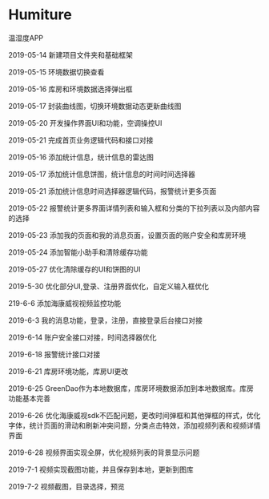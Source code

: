 # Humiture
温湿度APP

2019-05-14 新建项目文件夹和基础框架

2019-05-15 环境数据切换查看

2019-05-16 库房和环境数据选择弹出框

2019-05-17 封装曲线图，切换环境数据动态更新曲线图

2019-05-20 开发操作界面UI和功能，空调操控UI

2019-05-21 完成首页业务逻辑代码和接口对接

2019-05-16 添加统计信息，统计信息的雷达图

2019-05-17 添加统计信息饼图，统计信息的时间时间选择器

2019-05-21 添加统计信息时间选择器逻辑代码，报警统计更多页面

2019-05-22 报警统计更多界面详情列表和输入框和分类的下拉列表以及内部内容的选择

2019-05-23 添加我的页面和我的消息页面，设置页面的账户安全和库房环境

2019-05-24 添加智能小助手和清除缓存功能

2019-05-27 优化清除缓存的UI和饼图的UI

2019-5-30  优化部分UI,登录、注册界面优化，自定义输入框优化

219-6-6    添加海康威视视频监控功能

2019-6-3   我的消息功能，登录，注册，直接登录后台接口对接

2019-6-14  账户安全接口对接，时间选择器优化

2019-6-18  报警统计接口对接

2019-6-21  库房环境功能，库房UI更改

2019-6-25  GreenDao作为本地数据库，库房环境数据添加到本地数据库。库房功能基本完善

2019-6-26  优化海康威视sdk不匹配问题，更改时间弹框和其他弹框的样式，优化字体，统计页面的滑动和刷新冲突问题，分类点击特效，添加视频列表和视频详情界面

2019-6-28  视频界面实现全屏，优化视频列表的背景显示问题  

2019-7-1   视频实现截图功能，并且保存到本地，更新到图库

2019-7-2   视频截图，目录选择，预览


